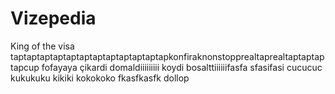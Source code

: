# Vizepedia

King of the visa taptaptaptaptaptaptaptaptaptaptaptapkonfiraknonstopprealtaprealtaptaptaptapcup fofayaya çikardi domaldiiiiiiiii koydi bosalttiiiiiifasfa  sfasifasi cucucuc kukukuku kikiki kokokoko fkasfkasfk dollop